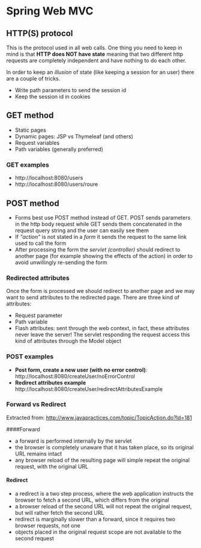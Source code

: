 # Spring Web MVC

## HTTP(S) protocol
This is the protocol used in all web calls. One thing you need to keep in mind is that **HTTP does NOT have state** meaning 
that two different http requests are completely independent and have nothing to do each other.

In order to keep an *illusion* of state (like keeping a session for an user) there are a couple of tricks. 
* Write path parameters to send the session id
* Keep the session id in cookies   

## GET method
* Static pages
* Dynamic pages: JSP vs Thymeleaf (and others)
* Request variables
* Path variables (generally preferred)

### GET examples
* http://localhost:8080/users
* http://localhost:8080/users/roure 

## POST method
* Forms best use POST method instead of GET. POST sends parameters in the http body request while GET sends them concatenated
in the request query string and the user can easily see them 
* If *"action"* is not stated in a *form* it sends the request to the same link used to call the form
* After processing the form the *servlet (controller)* should redirect to another page (for example showing the effects of
the action) in order to avoid unwillingly re-sending the form

### Redirected attributes
Once the form is processed we should redirect to another page and we may want to send attributes to the redirected page.
There are three kind of attributes:
* Request parameter
* Path variable
* Flash attributes: sent through the web context, in fact, these attributes never leave the server! The servlet responding 
the request access this kind of attributes through the Model object 

### POST examples
* **Post form, create a new user (with no error control)**: http://localhost:8080/createUser/noErrorControl
* **Redirect attributes example** http://localhost:8080/createUser/redirectAttributesExample

### Forward vs Redirect
Extracted from: http://www.javapractices.com/topic/TopicAction.do?Id=181

####Forward 

* a forward is performed internally by the servlet
* the browser is completely unaware that it has taken place, so its original URL remains intact
* any browser reload of the resulting page will simple repeat the original request, with the original URL

#### Redirect
* a redirect is a two step process, where the web application instructs the browser to fetch a second URL, which differs from the original
* a browser reload of the second URL will not repeat the original request, but will rather fetch the second URL
* redirect is marginally slower than a forward, since it requires two browser requests, not one
* objects placed in the original request scope are not available to the second request

